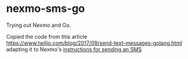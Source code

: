 # nexmo-sms-go

Trying out Nexmo and Go.

Copied the code from this article https://www.twilio.com/blog/2017/09/send-text-messages-golang.html adapting it to Nexmo's [instructions for sending an SMS](https://developer.nexmo.com/messaging/sms/building-blocks/send-an-sms/curl)
